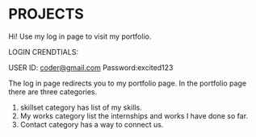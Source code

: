 # PROJECTS

Hi!
Use my log in page to visit my portfolio. 

LOGIN CRENDTIALS:

USER ID: coder@gmail.com
Password:excited123

The log in page redirects you to my portfolio page.
In the portfolio page there are three categories.
1. skillset category has list of my skills.
2. My works category list the internships and works I have done so far.
3. Contact category has a way to connect us.
